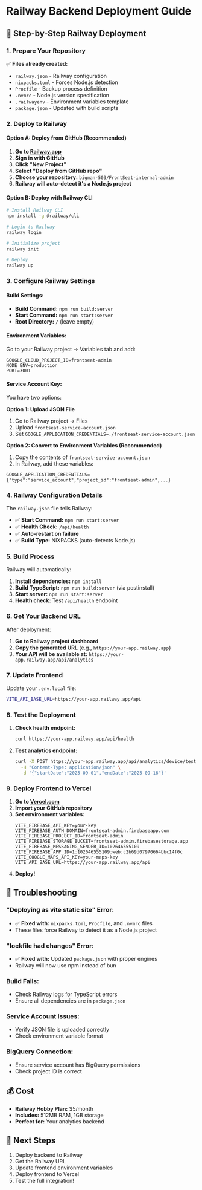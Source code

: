 # Railway Backend Deployment Guide

## 🚀 **Step-by-Step Railway Deployment**

### **1. Prepare Your Repository**
✅ **Files already created:**
- `railway.json` - Railway configuration
- `nixpacks.toml` - Forces Node.js detection
- `Procfile` - Backup process definition
- `.nvmrc` - Node.js version specification
- `.railwayenv` - Environment variables template
- `package.json` - Updated with build scripts

### **2. Deploy to Railway**

#### **Option A: Deploy from GitHub (Recommended)**
1. **Go to [Railway.app](https://railway.app)**
2. **Sign in with GitHub**
3. **Click "New Project"**
4. **Select "Deploy from GitHub repo"**
5. **Choose your repository:** `bigman-503/FrontSeat-internal-admin`
6. **Railway will auto-detect it's a Node.js project**

#### **Option B: Deploy with Railway CLI**
```bash
# Install Railway CLI
npm install -g @railway/cli

# Login to Railway
railway login

# Initialize project
railway init

# Deploy
railway up
```

### **3. Configure Railway Settings**

#### **Build Settings:**
- **Build Command:** `npm run build:server`
- **Start Command:** `npm run start:server`
- **Root Directory:** `/` (leave empty)

#### **Environment Variables:**
Go to your Railway project → Variables tab and add:

```
GOOGLE_CLOUD_PROJECT_ID=frontseat-admin
NODE_ENV=production
PORT=3001
```

#### **Service Account Key:**
You have two options:

**Option 1: Upload JSON File**
1. Go to Railway project → Files
2. Upload `frontseat-service-account.json`
3. Set `GOOGLE_APPLICATION_CREDENTIALS=./frontseat-service-account.json`

**Option 2: Convert to Environment Variables (Recommended)**
1. Copy the contents of `frontseat-service-account.json`
2. In Railway, add these variables:
```
GOOGLE_APPLICATION_CREDENTIALS={"type":"service_account","project_id":"frontseat-admin",...}
```

### **4. Railway Configuration Details**

The `railway.json` file tells Railway:
- ✅ **Start Command:** `npm run start:server`
- ✅ **Health Check:** `/api/health`
- ✅ **Auto-restart on failure**
- ✅ **Build Type:** NIXPACKS (auto-detects Node.js)

### **5. Build Process**

Railway will automatically:
1. **Install dependencies:** `npm install`
2. **Build TypeScript:** `npm run build:server` (via postinstall)
3. **Start server:** `npm run start:server`
4. **Health check:** Test `/api/health` endpoint

### **6. Get Your Backend URL**

After deployment:
1. **Go to Railway project dashboard**
2. **Copy the generated URL** (e.g., `https://your-app.railway.app`)
3. **Your API will be available at:** `https://your-app.railway.app/api/analytics`

### **7. Update Frontend**

Update your `.env.local` file:
```bash
VITE_API_BASE_URL=https://your-app.railway.app/api
```

### **8. Test the Deployment**

1. **Check health endpoint:**
   ```bash
   curl https://your-app.railway.app/api/health
   ```

2. **Test analytics endpoint:**
   ```bash
   curl -X POST https://your-app.railway.app/api/analytics/device/test-device-123 \
     -H "Content-Type: application/json" \
     -d '{"startDate":"2025-09-01","endDate":"2025-09-16"}'
   ```

### **9. Deploy Frontend to Vercel**

1. **Go to [Vercel.com](https://vercel.com)**
2. **Import your GitHub repository**
3. **Set environment variables:**
   ```
   VITE_FIREBASE_API_KEY=your-key
   VITE_FIREBASE_AUTH_DOMAIN=frontseat-admin.firebaseapp.com
   VITE_FIREBASE_PROJECT_ID=frontseat-admin
   VITE_FIREBASE_STORAGE_BUCKET=frontseat-admin.firebasestorage.app
   VITE_FIREBASE_MESSAGING_SENDER_ID=102646555109
   VITE_FIREBASE_APP_ID=1:102646555109:web:c2b69d07970664bbc14f0c
   VITE_GOOGLE_MAPS_API_KEY=your-maps-key
   VITE_API_BASE_URL=https://your-app.railway.app/api
   ```
4. **Deploy!**

## 🔧 **Troubleshooting**

### **"Deploying as vite static site" Error:**
- ✅ **Fixed with:** `nixpacks.toml`, `Procfile`, and `.nvmrc` files
- These files force Railway to detect it as a Node.js project

### **"lockfile had changes" Error:**
- ✅ **Fixed with:** Updated `package.json` with proper engines
- Railway will now use npm instead of bun

### **Build Fails:**
- Check Railway logs for TypeScript errors
- Ensure all dependencies are in `package.json`

### **Service Account Issues:**
- Verify JSON file is uploaded correctly
- Check environment variable format

### **BigQuery Connection:**
- Ensure service account has BigQuery permissions
- Check project ID is correct

## 💰 **Cost**
- **Railway Hobby Plan:** $5/month
- **Includes:** 512MB RAM, 1GB storage
- **Perfect for:** Your analytics backend

## 🎯 **Next Steps**
1. Deploy backend to Railway
2. Get the Railway URL
3. Update frontend environment variables
4. Deploy frontend to Vercel
5. Test the full integration!

